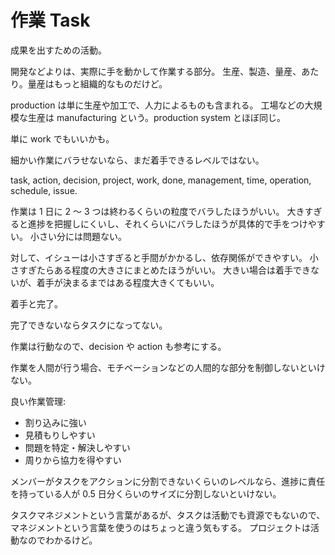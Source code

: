 # 作業 Task

成果を出すための活動。

開発などよりは、実際に手を動かして作業する部分。
生産、製造、量産、あたり。量産はもっと組織的なものだけど。

production は単に生産や加工で、人力によるものも含まれる。
工場などの大規模な生産は manufacturing という。production system とほぼ同じ。

単に work でもいいかも。

細かい作業にバラせないなら、まだ着手できるレベルではない。

task, action, decision, project, work, done, management, time, operation, schedule, issue.

作業は 1 日に 2 〜 3 つは終わるくらいの粒度でバラしたほうがいい。
大きすぎると進捗を把握しにくいし、それくらいにバラしたほうが具体的で手をつけやすい。
小さい分には問題ない。

対して、イシューは小さすぎると手間がかかるし、依存関係ができやすい。
小さすぎたらある程度の大きさにまとめたほうがいい。
大きい場合は着手できないが、着手が決まるまではある程度大きくてもいい。

着手と完了。

完了できないならタスクになってない。

作業は行動なので、decision や action も参考にする。

作業を人間が行う場合、モチベーションなどの人間的な部分を制御しないといけない。

良い作業管理:

- 割り込みに強い
- 見積もりしやすい
- 問題を特定・解決しやすい
- 周りから協力を得やすい

メンバーがタスクをアクションに分割できないくらいのレベルなら、進捗に責任を持っている人が 0.5 日分くらいのサイズに分割しないといけない。

タスクマネジメントという言葉があるが、タスクは活動でも資源でもないので、マネジメントという言葉を使うのはちょっと違う気もする。
プロジェクトは活動なのでわかるけど。
